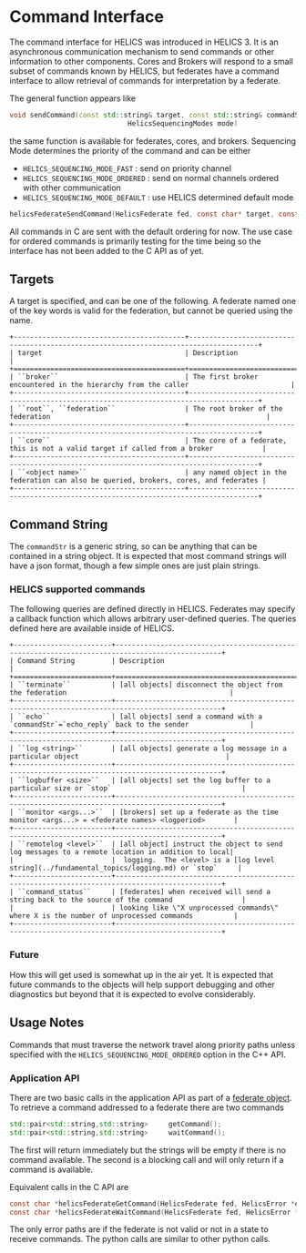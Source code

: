 # Command Interface

The command interface for HELICS was introduced in HELICS 3. It is an asynchronous communication mechanism to send commands or other information to other components.
Cores and Brokers will respond to a small subset of commands known by HELICS, but federates have a command interface to allow retrieval of commands for interpretation by a federate.

The general function appears like

```cpp
void sendCommand(const std::string& target, const std::string& commandStr,
                             HelicsSequencingModes mode)
```

the same function is available for federates, cores, and brokers.
Sequencing Mode determines the priority of the command and can be either

- `HELICS_SEQUENCING_MODE_FAST` : send on priority channel
- `HELICS_SEQUENCING_MODE_ORDERED` : send on normal channels ordered with other communication
- `HELICS_SEQUENCING_MODE_DEFAULT` : use HELICS determined default mode

```c
helicsFederateSendCommand(HelicsFederate fed, const char* target, const char* command, HelicsError* err)
```

All commands in C are sent with the default ordering for now. The use case for ordered commands is primarily testing for the time being so the interface has not been added to the C API as of yet.

## Targets

A target is specified, and can be one of the following. A federate named one of the key words is valid for the federation, but cannot be queried using the name.

```{eval-rst}
+------------------------------------------+---------------------------------------------------------------------------------------+
| target                                   | Description                                                                           |
+==========================================+=======================================================================================+
| ``broker``                               | The first broker encountered in the hierarchy from the caller                         |
+------------------------------------------+---------------------------------------------------------------------------------------+
| ``root``, ``federation``                 | The root broker of the federation                                                     |
+------------------------------------------+---------------------------------------------------------------------------------------+
| ``core``                                 | The core of a federate, this is not a valid target if called from a broker            |
+------------------------------------------+---------------------------------------------------------------------------------------+
| ``<object name>``                        | any named object in the federation can also be queried, brokers, cores, and federates |
+------------------------------------------+---------------------------------------------------------------------------------------+
```

## Command String

The `commandStr` is a generic string, so can be anything that can be contained in a string object. It is expected that most command strings will have a json format, though a few simple ones are just plain strings.

### HELICS supported commands

The following queries are defined directly in HELICS. Federates may specify a callback function which allows arbitrary user-defined queries. The queries defined here are available inside of HELICS.

```{eval-rst}
+------------------------+------------------------------------------------------------------------------------------------+
| Command String         | Description                                                                                    |
+========================+================================================================================================+
| ``terminate``          | [all objects] disconnect the object from the federation                                        |
+------------------------+------------------------------------------------------------------------------------------------+
| ``echo``               | [all objects] send a command with a `commandStr`=`echo_reply` back to the sender               |
+------------------------+------------------------------------------------------------------------------------------------+
| ``log <string>``       | [all objects] generate a log message in a particular object                                    |
+------------------------+------------------------------------------------------------------------------------------------+
| ``logbuffer <size>``   | [all objects] set the log buffer to a particular size or `stop`                                |
+------------------------+------------------------------------------------------------------------------------------------+
| ``monitor <args...>``  | [brokers] set up a federate as the time monitor <args...> = <federate names> <logperiod>       |
+------------------------+------------------------------------------------------------------------------------------------+
| ``remotelog <level>``  | [all object] instruct the object to send log messages to a remote location in addition to local|
|                        |  logging.  The <level> is a [log level string](../fundamental_topics/logging.md) or `stop`     |
+------------------------+------------------------------------------------------------------------------------------------+
| ``command_status``     | [federates] when received will send a string back to the source of the command                 |
|                        | looking like \"X unprocessed commands\" where X is the number of unprocessed commands          |
+------------------------+------------------------------------------------------------------------------------------------+
```

### Future

How this will get used is somewhat up in the air yet. It is expected that future commands to the objects will help support debugging and other diagnostics but beyond that it is expected to evolve considerably.

## Usage Notes

Commands that must traverse the network travel along priority paths unless specified with the `HELICS_SEQUENCING_MODE_ORDERED` option in the C++ API.

### Application API

There are two basic calls in the application API as part of a [federate object](https://docs.helics.org/en/latest/doxygen/classhelics_1_1Federate.html).
To retrieve a command addressed to a federate there are two commands

```cpp
std::pair<std::string,std::string>     getCommand();
std::pair<std::string,std::string>     waitCommand();
```

The first will return immediately but the strings will be empty if there is no command available.
The second is a blocking call and will only return if a command is available.

Equivalent calls in the C API are

```c
const char *helicsFederateGetCommand(HelicsFederate fed, HelicsError *err);
const char *helicsFederateWaitCommand(HelicsFederate fed, HelicsError *err);
```

The only error paths are if the federate is not valid or not in a state to receive commands.
The python calls are similar to other python calls.
